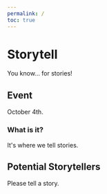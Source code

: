 ```yaml
---
permalink: /
toc: true
---
```


# Storytell
You know... for stories!

## Event
October 4th.

### What is it?
It's where we tell stories.

## Potential Storytellers
Please tell a story.
